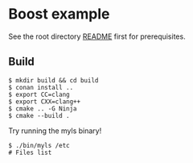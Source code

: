 # Boost example

See the root directory [README](https://github.com/devkoriel/AwesomeCppTemplate/blob/master/README.md) first for prerequisites.

## Build

```shell
$ mkdir build && cd build
$ conan install ..
$ export CC=clang
$ export CXX=clang++
$ cmake .. -G Ninja
$ cmake --build .
```

Try running the myls binary!

```shell
$ ./bin/myls /etc
# Files list
```